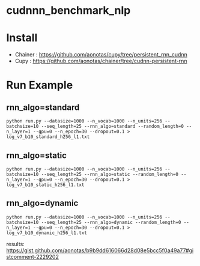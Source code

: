 # cudnnn_benchmark_nlp
# Install

- Chainer : https://github.com/aonotas/cupy/tree/persistent_rnn_cudnn
- Cupy : https://github.com/aonotas/chainer/tree/cudnn-persistent-rnn

# Run Example

## rnn_algo=standard
```
python run.py --datasize=1000 --n_vocab=1000 --n_units=256 --batchsize=10 --seq_length=25 --rnn_algo=standard --random_length=0 --n_layer=1 --gpu=0 --n_epoch=30 --dropout=0.1 > log_v7_b10_standard_h256_l1.txt
```

## rnn_algo=static

```
python run.py --datasize=1000 --n_vocab=1000 --n_units=256 --batchsize=10 --seq_length=25 --rnn_algo=static --random_length=0 --n_layer=1 --gpu=0 --n_epoch=30 --dropout=0.1 > log_v7_b10_static_h256_l1.txt

```

## rnn_algo=dynamic

```
python run.py --datasize=1000 --n_vocab=1000 --n_units=256 --batchsize=10 --seq_length=25 --rnn_algo=dynamic --random_length=0 --n_layer=1 --gpu=0 --n_epoch=30 --dropout=0.1 > log_v7_b10_dynamic_h256_l1.txt

```

results: https://gist.github.com/aonotas/b9b9dd616066d28d08e5bcc5f0a49a77#gistcomment-2229202
